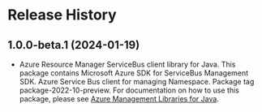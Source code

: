 # Release History

## 1.0.0-beta.1 (2024-01-19)

- Azure Resource Manager ServiceBus client library for Java. This package contains Microsoft Azure SDK for ServiceBus Management SDK. Azure Service Bus client for managing Namespace. Package tag package-2022-10-preview. For documentation on how to use this package, please see [Azure Management Libraries for Java](https://aka.ms/azsdk/java/mgmt).
